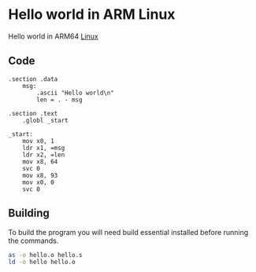 # Hello world in ARM Linux
Hello world in ARM64 [Linux](/Wiki/linux)

## Code
```assembly
.section .data
    msg:
        .ascii "Hello world\n"
        len = . - msg

.section .text
    .globl _start

_start:
    mov x0, 1
    ldr x1, =msg
    ldr x2, =len
    mov x8, 64
    svc 0
    mov x8, 93
    mov x0, 0
    svc 0
```

## Building
To build the program you will need build essential installed before running the commands.
```bash
as -o hello.o hello.s
ld -o hello hello.o
```